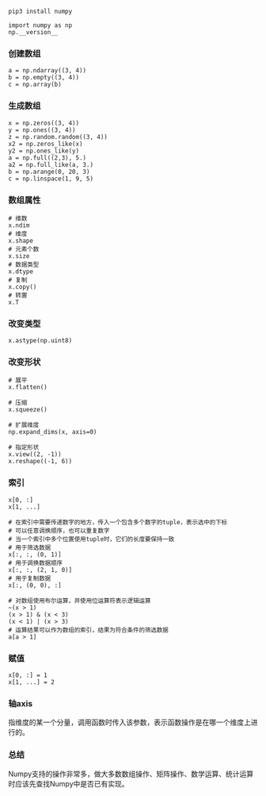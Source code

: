 ```
pip3 install numpy

import numpy as np
np.__version__
```

### 创建数组

```
a = np.ndarray((3, 4))
b = np.empty((3, 4))
c = np.array(b)
```

### 生成数组

```
x = np.zeros((3, 4))
y = np.ones((3, 4))
z = np.random.random((3, 4))
x2 = np.zeros_like(x)
y2 = np.ones_like(y)
a = np.full((2,3), 5.)
a2 = np.full_like(a, 3.)
b = np.arange(0, 20, 3)
c = np.linspace(1, 9, 5)
```

### 数组属性

```
# 维数
x.ndim
# 维度
x.shape
# 元素个数
x.size
# 数据类型
x.dtype
# 复制
x.copy()
# 转置
x.T
```

### 改变类型

```
x.astype(np.uint8)
```

### 改变形状

```
# 展平
x.flatten()

# 压缩
x.squeeze()

# 扩展维度
np.expand_dims(x, axis=0)

# 指定形状
x.view((2, -1))
x.reshape((-1, 6))
```

### 索引

```
x[0, :]
x[1, ...]

# 在索引中需要传递数字的地方，传入一个包含多个数字的tuple，表示选中的下标
# 可以任意调换顺序，也可以重复数字
# 当一个索引中多个位置使用tuple时，它们的长度要保持一致
# 用于筛选数据
x[:, :, (0, 1)]
# 用于调换数据顺序
x[:, :, (2, 1, 0)]
# 用于复制数据
x[:, (0, 0), :]

# 对数组使用布尔运算，并使用位运算符表示逻辑运算
~(x > 1)
(x > 1) & (x < 3)
(x < 1) | (x > 3)
# 运算结果可以作为数组的索引，结果为符合条件的筛选数据
a[a > 1]
```

### 赋值

```
x[0, :] = 1
x[1, ...] = 2
```

### 轴axis

指维度的某一个分量，调用函数时传入该参数，表示函数操作是在哪一个维度上进行的。

### 总结

Numpy支持的操作非常多，做大多数数组操作、矩阵操作、数学运算、统计运算时应该先查找Numpy中是否已有实现。